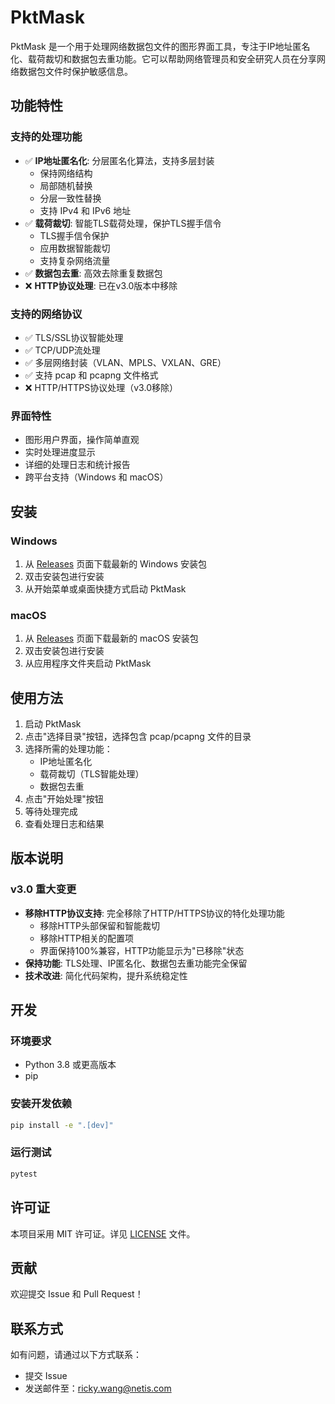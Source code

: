 # PktMask

PktMask 是一个用于处理网络数据包文件的图形界面工具，专注于IP地址匿名化、载荷裁切和数据包去重功能。它可以帮助网络管理员和安全研究人员在分享网络数据包文件时保护敏感信息。

## 功能特性

### 支持的处理功能
- ✅ **IP地址匿名化**: 分层匿名化算法，支持多层封装
  - 保持网络结构
  - 局部随机替换
  - 分层一致性替换
  - 支持 IPv4 和 IPv6 地址
- ✅ **载荷裁切**: 智能TLS载荷处理，保护TLS握手信令
  - TLS握手信令保护
  - 应用数据智能裁切
  - 支持复杂网络流量
- ✅ **数据包去重**: 高效去除重复数据包
- ❌ **HTTP协议处理**: 已在v3.0版本中移除

### 支持的网络协议
- ✅ TLS/SSL协议智能处理
- ✅ TCP/UDP流处理
- ✅ 多层网络封装（VLAN、MPLS、VXLAN、GRE）
- ✅ 支持 pcap 和 pcapng 文件格式
- ❌ HTTP/HTTPS协议处理（v3.0移除）

### 界面特性
- 图形用户界面，操作简单直观
- 实时处理进度显示
- 详细的处理日志和统计报告
- 跨平台支持（Windows 和 macOS）

## 安装

### Windows

1. 从 [Releases](https://github.com/yourusername/pktmask/releases) 页面下载最新的 Windows 安装包
2. 双击安装包进行安装
3. 从开始菜单或桌面快捷方式启动 PktMask

### macOS

1. 从 [Releases](https://github.com/yourusername/pktmask/releases) 页面下载最新的 macOS 安装包
2. 双击安装包进行安装
3. 从应用程序文件夹启动 PktMask

## 使用方法

1. 启动 PktMask
2. 点击"选择目录"按钮，选择包含 pcap/pcapng 文件的目录
3. 选择所需的处理功能：
   - IP地址匿名化
   - 载荷裁切（TLS智能处理）
   - 数据包去重
4. 点击"开始处理"按钮
5. 等待处理完成
6. 查看处理日志和结果

## 版本说明

### v3.0 重大变更
- **移除HTTP协议支持**: 完全移除了HTTP/HTTPS协议的特化处理功能
  - 移除HTTP头部保留和智能裁切
  - 移除HTTP相关的配置项
  - 界面保持100%兼容，HTTP功能显示为"已移除"状态
- **保持功能**: TLS处理、IP匿名化、数据包去重功能完全保留
- **技术改进**: 简化代码架构，提升系统稳定性

## 开发

### 环境要求

- Python 3.8 或更高版本
- pip

### 安装开发依赖

```bash
pip install -e ".[dev]"
```

### 运行测试

```bash
pytest
```

## 许可证

本项目采用 MIT 许可证。详见 [LICENSE](LICENSE) 文件。

## 贡献

欢迎提交 Issue 和 Pull Request！

## 联系方式

如有问题，请通过以下方式联系：

- 提交 Issue
- 发送邮件至：ricky.wang@netis.com 
